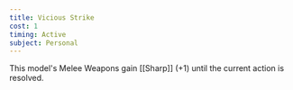 ```yaml
---
title: Vicious Strike
cost: 1
timing: Active
subject: Personal
---
```

This model's Melee Weapons gain [[Sharp]] (+1) until the current action is resolved.